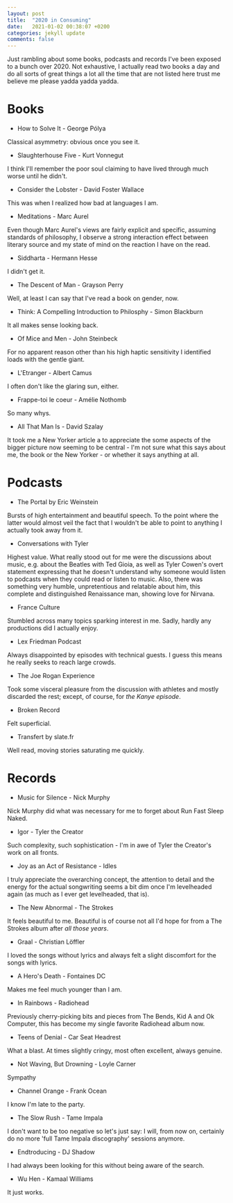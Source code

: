 ```yaml
---
layout: post
title:  "2020 in Consuming"
date:   2021-01-02 00:38:07 +0200
categories: jekyll update
comments: false
---
```

Just rambling about some books, podcasts and records I've been exposed to a bunch over 2020. Not exhaustive, I actually read two books a day and do all sorts of great things a lot all the time that are not listed here trust me believe me please yadda yadda yadda.

# Books

* How to Solve It - George Pólya

Classical asymmetry: obvious once you see it.

* Slaughterhouse Five - Kurt Vonnegut

I think I'll remember the poor soul claiming to have lived through much
worse until he didn't.

* Consider the Lobster - David Foster Wallace

This was when I realized how bad at languages I am.

* Meditations - Marc Aurel

Even though Marc Aurel's views are fairly explicit and specific, assuming 
standards of philosophy, I observe a strong interaction effect between literary source and my
state of mind on the reaction I have on the read.

* Siddharta - Hermann Hesse

I didn't get it.

* The Descent of Man - Grayson Perry

Well, at least I can say that I've read a book on gender, now.

* Think: A Compelling Introduction to Philosphy - Simon Blackburn

It all makes sense looking back.

* Of Mice and Men - John Steinbeck

For no apparent reason other than his high haptic sensitivity I identified loads with the gentle giant.

* L'Etranger - Albert Camus

I often don't like the glaring sun, either.

* Frappe-toi le coeur - Amélie Nothomb

So many whys.


* All That Man Is - David Szalay 

It took me a New Yorker article a to appreciate the some aspects of the bigger picture now seeming to be central - I'm not sure what this says about me, the book or the New Yorker - or whether it says anything at all.

# Podcasts

* The Portal by Eric Weinstein

Bursts of high entertainment and beautiful speech. To the point where the latter would almost veil the fact that I wouldn't be able to point to anything I actually took away from it.

* Conversations with Tyler

Highest value. What really stood out for me were the discussions about
music, e.g. about the Beatles with Ted Gioia, as well as Tyler Cowen's overt statement
expressing that he doesn't understand why someone would listen to podcasts when they could
read or listen to music. Also, there was something very humble, unpretentious and relatable
about him, this complete and distinguished Renaissance man, showing love for Nirvana.

* France Culture

Stumbled across many topics sparking interest in me. Sadly, hardly any productions
did I actually enjoy.

* Lex Friedman Podcast

Always disappointed by episodes with technical guests. I guess this means
he really seeks to reach large crowds.

* The Joe Rogan Experience

Took some visceral pleasure from the discussion with athletes and mostly discarded the rest; except, of course, for _the Kanye episode_.

* Broken Record

Felt superficial.

* Transfert by slate.fr

Well read, moving stories saturating me quickly.


# Records

* Music for Silence - Nick Murphy

Nick Murphy did what was necessary for me to forget about Run Fast Sleep Naked.

* Igor - Tyler the Creator

Such complexity, such sophistication - I'm in awe of Tyler the Creator's work on all fronts.

* Joy as an Act of Resistance - Idles

I truly appreciate the overarching concept, the attention to detail and the energy for the actual songwriting seems a bit dim once I'm levelheaded again (as much as I ever get levelheaded, that is).

* The New Abnormal - The Strokes

It feels beautiful to me. Beautiful is of course not all I'd hope for from a The Strokes album after _all those years_.

* Graal - Christian Löffler

I loved the songs without lyrics and always felt a slight discomfort for the songs with
lyrics.

* A Hero's Death - Fontaines DC

Makes me feel much younger than I am.


* In Rainbows - Radiohead

Previously cherry-picking bits and pieces from The Bends, Kid A and Ok Computer, this has become my single favorite Radiohead album now.

* Teens of Denial - Car Seat Headrest

What a blast. At times slightly cringy, most often excellent, always genuine.

* Not Waving, But Drowning - Loyle Carner

Sympathy

* Channel Orange - Frank Ocean

I know I'm late to the party.

* The Slow Rush - Tame Impala

I don't want to be too negative so let's just say: I will, from now on, certainly
do no more 'full Tame Impala discography' sessions anymore.

* Endtroducing - DJ Shadow

I had always been looking for this without being aware of the search.

* Wu Hen - Kamaal Williams

It just works.

